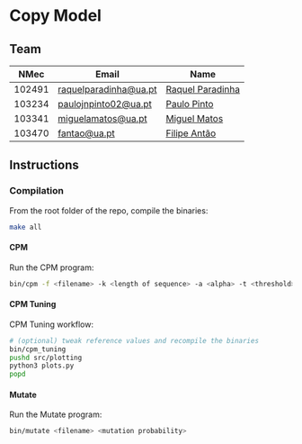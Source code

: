 # Copy Model

## Team

| NMec   | Email                 | Name                                                   |
|--------|-----------------------|--------------------------------------------------------|
| 102491 | raquelparadinha@ua.pt | [Raquel Paradinha](https://github.com/raquelparadinha) |
| 103234 | paulojnpinto02@ua.pt  | [Paulo Pinto](https://github.com/Pjnp5)                |
| 103341 | miguelamatos@ua.pt    | [Miguel Matos](https://github.com/mankings)            |
| 103470 | fantao@ua.pt          | [Filipe Antão](https://github.com/fantao)              |

## Instructions

### Compilation 
From the root folder of the repo, compile the binaries:
```bash
make all
```

#### CPM
Run the CPM program:
```bash
bin/cpm -f <filename> -k <length of sequence> -a <alpha> -t <threshold> -w <fallback window size>
```

#### CPM Tuning
CPM Tuning workflow:
```bash
# (optional) tweak reference values and recompile the binaries
bin/cpm_tuning
pushd src/plotting
python3 plots.py
popd
```

#### Mutate
Run the Mutate program:
```bash
bin/mutate <filename> <mutation probability>
```

